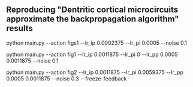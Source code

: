 ## Reproducing "Dentritic cortical microcircuits approximate the backpropagation algorithm" results

python main.py --action figs1 --lr_ip 0.0002375 --lr_pi 0.0005 --noise 0.1

python main.py --action fig1 --lr_ip 0.0011875 --lr_pi 0 --lr_pp 0.0005 0.0011875 --noise 0.1

python main.py --action fig2 --lr_ip 0.0011875 --lr_pi 0.0059375 --lr_pp 0.0005 0.0011875 --noise 0.3 --freeze-feedback
